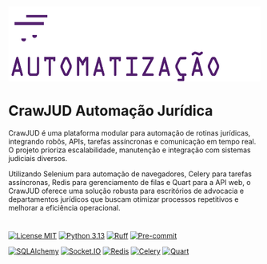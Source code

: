 <div align="center"><img src="./crawjud/logo.png" alt="" height="150"></div>

# CrawJUD Automação Jurídica

CrawJUD é uma plataforma modular para automação de rotinas jurídicas, integrando robôs,
APIs, tarefas assíncronas e comunicação em tempo real. O projeto prioriza escalabilidade,
manutenção e integração com sistemas judiciais diversos.

Utilizando Selenium para automação de navegadores, Celery para tarefas assíncronas, Redis
para gerenciamento de filas e Quart para a API web, o CrawJUD oferece uma solução robusta
para escritórios de advocacia e departamentos jurídicos que buscam otimizar processos
repetitivos e melhorar a eficiência operacional.

#

[![License MIT](https://img.shields.io/badge/licence-MIT-blue.svg?style=for-the-badge)](./LICENSE)
[![Python 3.13](https://shields.io/badge/python-3.13%20-green?style=for-the-badge&logo=python)](https://python.org/downloads/release/python-3132/)
[![Ruff](https://img.shields.io/endpoint?url=https://raw.githubusercontent.com/astral-sh/ruff/main/assets/badge/v2.json&style=for-the-badge)](https://github.com/astral-sh/ruff)
[![Pre-commit](https://img.shields.io/badge/pre--commit-enabled-brightgreen?style=for-the-badge&logo=pre-commit)](https://github.com/pre-commit/pre-commit)

[![SQLAlchemy](https://img.shields.io/badge/SQLAlchemy-306998?style=for-the-badge&logo=python&logoColor=white)](https://www.sqlalchemy.org/)
[![Socket.IO](https://img.shields.io/badge/Socket.IO-010101?style=for-the-badge&logo=socket.io&logoColor=white)](https://socket.io/)
[![Redis](https://img.shields.io/badge/Redis-DC382D?style=for-the-badge&logo=redis&logoColor=white)](https://redis.io/)
[![Celery](https://img.shields.io/badge/celery-%23a9cc54.svg?style=for-the-badge&logo=celery&logoColor=ddf4a4)](https://docs.celeryq.dev/en/stable/#)
[![Quart](https://img.shields.io/badge/Quart-8A2BE2?style=for-the-badge)](https://quart.palletsprojects.com/en/stable/)
